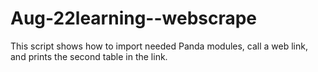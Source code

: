 # Aug-22learning--webscrape
This script shows how to import needed Panda modules, call a web link, and prints the second table in the link.
